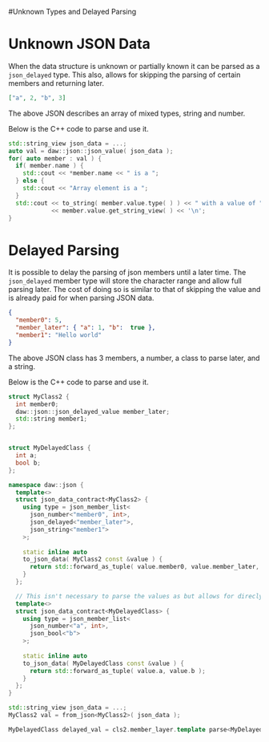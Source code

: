 #Unknown Types and Delayed Parsing

# Unknown JSON Data
When the data structure is unknown or partially known it can be parsed as a `json_delayed` type. This also, allows for skipping the parsing of certain members and returning later. 

```json
["a", 2, "b", 3]
``` 
The above JSON describes an array of mixed types, string and number.

Below is the C++ code to parse and use it.
```c++
std::string_view json_data = ...;
auto val = daw::json::json_value( json_data );
for( auto member : val ) {
  if( member.name ) {
    std::cout << *member.name << " is a ";
  } else {
    std::cout << "Array element is a ";
  }
  std::cout << to_string( member.value.type( ) ) << " with a value of "
            << member.value.get_string_view( ) << '\n';
}
```

# Delayed Parsing
It is possible to delay the parsing of json members until a later time.  The `json_delayed` member type will store the character range and allow full parsing later.  The cost of doing so is similar to that of skipping the value and is already paid for when parsing JSON data.

```json
{
  "member0": 5,
  "member_later": { "a": 1, "b":  true },
  "member1": "Hello world"
}
```

The above JSON class has 3 members, a number, a class to parse later, and a string.

Below is the C++ code to parse and use it.
```c++
struct MyClass2 {
  int member0;
  daw::json::json_delayed_value member_later;
  std::string member1;
};


struct MyDelayedClass {
  int a;
  bool b;	
};

namespace daw::json {	
  template<>
  struct json_data_contract<MyClass2> {
    using type = json_member_list<
      json_number<"member0", int>,
      json_delayed<"member_later">,
      json_string<"member1">
    >;
 
    static inline auto
    to_json_data( MyClass2 const &value ) {
      return std::forward_as_tuple( value.member0, value.member_later, value.member1 );
    }
  }; 

  // This isn't necessary to parse the values as but allows for direcly constructing the object
  template<>
  struct json_data_contract<MyDelayedClass> {
    using type = json_member_list<
      json_number<"a", int>,
      json_bool<"b">
    >;
 
    static inline auto
    to_json_data( MyDelayedClass const &value ) {
      return std::forward_as_tuple( value.a, value.b );
    }
  }; 
}

std::string_view json_data = ...;
MyClass2 val = from_json<MyClass2>( json_data );

MyDelayedClass delayed_val = cls2.member_layer.template parse<MyDelayedClass>( );
```
